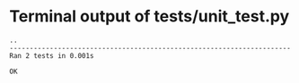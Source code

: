 # Terminal output of tests/unit_test.py
```
..
----------------------------------------------------------------------
Ran 2 tests in 0.001s

OK
```